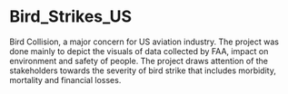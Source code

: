 # Bird_Strikes_US
Bird Collision, a major concern for US aviation industry. The project was done mainly to depict the visuals of data collected by FAA, impact on environment and safety of people. The project draws attention of the stakeholders towards the severity of bird strike that includes morbidity, mortality and financial losses. 
